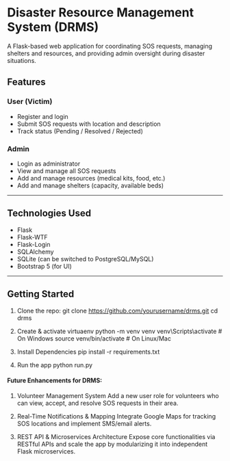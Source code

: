# Disaster Resource Management System (DRMS)

A Flask-based web application for coordinating SOS requests, managing shelters and resources, and providing admin oversight during disaster situations.

## Features

### User (Victim)
- Register and login
- Submit SOS requests with location and description
- Track status (Pending / Resolved / Rejected)

### Admin
- Login as administrator
- View and manage all SOS requests
- Add and manage resources (medical kits, food, etc.)
- Add and manage shelters (capacity, available beds)

---

## Technologies Used

- Flask
- Flask-WTF
- Flask-Login
- SQLAlchemy
- SQLite (can be switched to PostgreSQL/MySQL)
- Bootstrap 5 (for UI)

---

##  Getting Started

1. Clone the repo:
   git clone https://github.com/yourusername/drms.git
   cd drms

2. Create & activate virtuaenv
   python -m venv venv
   venv\Scripts\activate   # On Windows
   source venv/bin/activate   # On Linux/Mac

3. Install Dependencies
   pip install -r requirements.txt

4.  Run the app
   python run.py

#### Future Enhancements for DRMS:
1. Volunteer Management System
   Add a new user role for volunteers who can view, accept, and resolve SOS requests in their area.

2. Real-Time Notifications & Mapping
  Integrate Google Maps for tracking SOS locations and implement SMS/email alerts.

3. REST API & Microservices Architecture
   Expose core functionalities via RESTful APIs and scale the app by modularizing it into independent Flask microservices.


